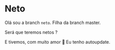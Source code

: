 # Neto

Olá sou a branch `neto`.
Filha da branch master.

Será que teremos netos ?

E tivemos, com muito amor 💚
Eu tenho autoupdate.
